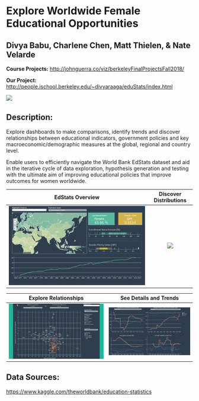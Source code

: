 # Explore Worldwide Female Educational Opportunities

## Divya Babu, Charlene Chen, Matt Thielen, & Nate Velarde

**Course Projects:** http://johnguerra.co/viz/berkeleyFinalProjectsFall2018/

**Our Project:** http://people.ischool.berkeley.edu/~divyaraaga/eduStats/index.html


![](/media/Overview.png)

## Description: ##
Explore dashboards to make comparisons, identify trends and discover relationships between educational indicators, government policies and key macroeconomic/demographic measures at the global, regional and country level.

Enable users to efficiently navigate the World Bank EdStats dataset and aid in the iterative cycle of data exploration, hypothesis generation and testing with the ultimate aim of improving educational policies that improve outcomes for women worldwide.


|EdStats Overview |  Discover Distributions |
|:---------------:|:-----------------------:|
| ![](https://github.com/CongyingChen/Data-Science-Portfolio/blob/master/Data_Visualization/media/Viz1Gif.gif)  |  ![](https://github.com/CongyingChen/Data-Science-Portfolio/blob/master/Data_Visualization/media/Viz2Gif.gif) |

| Explore Relationships | See Details and Trends |
|:---------------------:|:----------------------:|
| ![](https://github.com/CongyingChen/Data-Science-Portfolio/blob/master/Data_Visualization/media/Viz3Gif.gif) | ![](https://github.com/CongyingChen/Data-Science-Portfolio/blob/master/Data_Visualization/media/Viz4Gif.gif) |


## Data Sources: ##
https://www.kaggle.com/theworldbank/education-statistics
  

